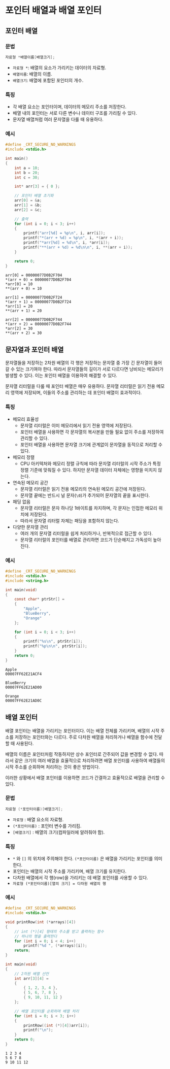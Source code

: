 # 포인터 배열과 배열 포인터

## 포인터 배열

### 문법

```c
자료형 *배열이름[배열크기];
```

- `자료형 *`: 배열의 요소가 가리키는 데이터의 자료형.
- `배열이름`: 배열의 이름.
- `배열크기`: 배열에 포함된 포인터의 개수.

### 특징

- 각 배열 요소는 포인터이며, 데이터의 메모리 주소를 저장한다.
- 배열 내의 포인터는 서로 다른 변수나 데이터 구조를 가리킬 수 있다.
- 문자열 배열처럼 여러 문자열을 다룰 때 유용하다.

### 예시

```c
#define _CRT_SECURE_NO_WARNINGS
#include <stdio.h>

int main() 
{
    int a = 10;
    int b = 20;
    int c = 30;

    int* arr[3] = { 0 };

    // 포인터 배열 초기화
    arr[0] = &a;
    arr[1] = &b;
    arr[2] = &c;

    // 출력
    for (int i = 0; i < 3; i++) 
    {
        printf("arr[%d] = %p\n", i, arr[i]);
        printf("*(arr + %d) = %p\n", i, *(arr + i));
        printf("*arr[%d] = %d\n", i, *arr[i]);
        printf("**(arr + %d) = %d\n\n", i, **(arr + i));
    }

    return 0;
}
```

```
arr[0] = 00000077D0B2F704
*(arr + 0) = 00000077D0B2F704
*arr[0] = 10
**(arr + 0) = 10

arr[1] = 00000077D0B2F724
*(arr + 1) = 00000077D0B2F724
*arr[1] = 20
**(arr + 1) = 20

arr[2] = 00000077D0B2F744
*(arr + 2) = 00000077D0B2F744
*arr[2] = 30
**(arr + 2) = 30
```

## 문자열과 포인터 배열

문자열들을 저장하는 2차원 배열의 각 행은 저장하는 문자열 중 가장 긴 문자열이 들어갈 수 있는 크기여야 한다. 따라서 문자열들의 길이가 서로 다르다면 낭비되는 메모리가 발생할 수 있다. 이는 포인터 배열을 이용하여 해결할 수 있다.

문자열 리터럴을 다룰 때 포인터 배열은 매우 유용하다. 문자열 리터럴은 읽기 전용 메모리 영역에 저장되며, 이들의 주소를 관리하는 데 포인터 배열이 효과적이다. 

### 특징

- 메모리 효율성
    - 문자열 리터럴은 이미 메모리에서 읽기 전용 영역에 저장된다.
    - 포인터 배열을 사용하면 각 문자열의 복사본을 만들 필요 없이 주소를 저장하여 관리할 수 있다.
    - 포인터 배열을 사용하면 문자열 크기에 관계없이 문자열을 동적으로 처리할 수 있다.
- 메모리 정렬
    - CPU 아키텍처와 메모리 정렬 규칙에 따라 문자열 리터럴의 시작 주소가 특정 정렬 기준에 맞춰질 수 있다. 하지만 문자열 데이터 자체에는 영향을 미치지 않는다.
- 연속된 메모리 공간
    - 문자열 리터럴은 읽기 전용 메모리의 연속된 메모리 공간에 저장된다.
    - 문자열 끝에는 반드시 널 문자(`\0`)가 추가되어 문자열의 끝을 표시한다.
- 패딩 없음
    - 문자열 리터럴은 문자 하나당 1바이트를 차지하며, 각 문자는 인접한 메모리 위치에 저장된다.
    - 따라서 문자열 리터럴 자체는 패딩을 포함하지 않는다.
- 다양한 문자열 관리
    - 여러 개의 문자열 리터럴을 쉽게 처리하거나, 반복적으로 접근할 수 있다.
    - 문자열 리터럴의 포인터를 배열로 관리하면 코드가 단순해지고 가독성이 높아진다.

### 예시

```c
#define _CRT_SECURE_NO_WARNINGS
#include <stdio.h>
#include <string.h>

int main(void)
{
	const char* ptrStr[] =
	{
		"Apple",
		"BlueBerry",
		"Orange"
	};

	for (int i = 0; i < 3; i++)
	{
		printf("%s\n", ptrStr[i]);
		printf("%p\n\n", ptrStr[i]);
	}
	return 0;
}
```

```
Apple
00007FF62E21ACF4

BlueBerry
00007FF62E21AD00

Orange
00007FF62E21AD0C
```

## 배열 포인터

배열 포인터는 배열을 가리키는 포인터이다. 이는 배열 전체를 가리키며, 배열의 시작 주소를 저장하는 포인터와는 다르다. 주로 다차원 배열을 처리하거나 배열을 함수에 전달할 때 사용된다.

배열의 이름은 포인터처럼 작동하지만 상수 포인터로 간주되어 값을 변경할 수 없다. 따라서 같은 크기의 여러 배열을 효율적으로 처리하려면 배열 포인터를 사용하여 배열들의 시작 주소를 순회하며 처리하는 것이 좋은 방법이다. 

이러한 상황에서 배열 포인터를 이용하면 코드가 간결하고 효율적으로 배열을 관리할 수 있다.

### 문법

```c
자료형 (*포인터이름)[배열크기];
```

- `자료형` : 배열 요소의 자료형.
- `(*포인터이름)` : 포인터 변수를 가리킴.
- `[배열크기]` : 배열의 크기(컴파일러에 알려줘야 함).

### 특징

- `*` 와 `[]` 의 위치에 주의해야 한다. `(*포인터이름)` 은 배열을 가리키는 포인터를 의미한다.
- 포인터는 배열의 시작 주소를 가리키며, 배열 크기를 유지한다.
- 다차원 배열에서 각 행(row)을 가리키는 데 배열 포인터를 사용할 수 있다.
- `자료형 (*포인터이름)[열의 크기] = 다차원 배열의 행`

### 예시

```c
#define _CRT_SECURE_NO_WARNINGS
#include <stdio.h>

void printRow(int (*arrays)[4])
{
    // int (*)[4] 형태의 주소를 받고 출력하는 함수
    // 하나의 행을 출력한다
    for (int i = 0; i < 4; i++)
        printf("%d ", (*arrays)[i]);
    return;
}

int main(void) 
{
    // 2차원 배열 선언
    int arr[3][4] = 
    { 
        { 1, 2, 3, 4 },
        { 5, 6, 7, 8 },
        { 9, 10, 11, 12 } 
    };

    // 배열 포인터를 순회하며 배열 처리
    for (int i = 0; i < 3; i++) 
    {
        printRow((int (*)[4])arr[i]);
        printf("\n");
    }
    return 0;
}
```

```
1 2 3 4
5 6 7 8
9 10 11 12
```